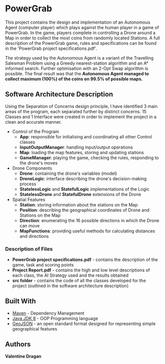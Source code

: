 # PowerGrab

This project contains the design and implementation of an Autonomous Agent (computer player) which plays against the human player in a game of PowerGrab. In the game, players complete in controlling a Drone around a Map in order to collect the most coins from randomly located Stations. A full description of the PowerGrab game, rules and specifications can be found in the 'PowerGrab project specifications.pdf'.

The strategy used by the Autonomous Agent is a variant of the Travelling Salesman Problem using a Greedy nearest-station algorithm and an A* informed search. Further optimisation with an 2-Opt Swap algorithm is possible. The final result was that the **Autonomous Agent managed to collect maximum (100%) of the coins on 99.5% of possible maps.**

## Software Architecture Description

Using the Separation of Concerns design principle, I have identified 3 main areas of the program, each separated further by distinct concerns. 15 Classes and 1 Interface were created in order to implement the project in a clean and accurate manner. 

* Control of the Program
  * **App**: responsible for initialising and coordinating all other Control classes
  * **InputOutputManager**: handling input/output operations
  * **Map**: loading the map features, storing and updating stations
  * **GameManager**: playing the game, checking the rules, responding to the drone's moves
* Drone Components
  * **Drone**: containing the drone's variables (model)
  * **DroneLogic**: interface describing the drone's decision-making process
  * **StatelessLogic** and **StatefulLogic** implementations of the Logic
  * **StatelessDrone** and **StatefulDrone** extensions of the Drone
* Spatial Features
  * **Station**: storing information about the stations on the Map
  * **Position**: describing the geographical coordinates of Drone and Stations on the Map
  * **Direction**: enumerating the 16 possible directions in which the Drone can move
  * **MapFunctions**: providing useful methods for calculating distances and directions


### Description of Files

* **PowerGrab project specifications.pdf** - contains the description of the game, task and scoring points
* **Project Report.pdf** - contains the high and low level descriptions of each class, the AI Strategy used and the results obtained
* **src folder** - contains the code of all the classes developed for the project (outlined in the software architecture description)

## Built With

* [Maven](https://maven.apache.org/) - Dependency Management
* [Java JDK 8](https://www.oracle.com/technetwork/java/javase/downloads/jdk8-downloads-2133151.html) - OOP Programming language
* [GeoJSON](https://geojson.org/) - an open standard format designed for representing simple geographical features

## Authors
**Valentine Dragan**
